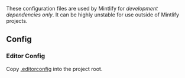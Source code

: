 These configuration files are used by Mintlify for *development dependencies only*. It can be highly unstable for use outside of Mintlify projects.

## Config

### Editor Config
Copy [.editorconfig](/packages/editor-config/.editorconfig) into the project root.
